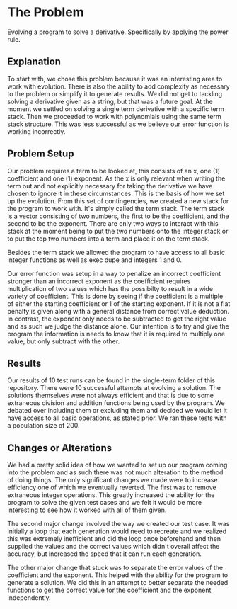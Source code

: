 # The Problem

Evolving a program to solve a derivative. Specifically by applying the power rule.

## Explanation

To start with, we chose this problem because it was an interesting area to work with evolution.  There is also the ability to add complexity as necessary to the problem or simplify it to generate results.  We did not get to tackling solving a derivative given as a string, but that was a future goal.  At the moment we settled on solving a single term derivative with a specific term stack.  Then we proceeded to work with polynomials using the same term stack structure.  This was less successful as we believe our error function is working incorrectly.

## Problem Setup

Our problem requires a term to be looked at, this consists of an x, one (1) coefficient and one (1) exponent.  As the x is only relevant when writing the term out and not explicitly necessary for taking the derivative we have chosen to ignore it in these circumstances.  This is the basis of how we set up the evolution.  From this set of contingencies, we created a new stack for the program to work with.  It's simply called the term stack.  The term stack is a vector consisting of two numbers, the first to be the coefficient, and the second to be the exponent.  There are only two ways to interact with this stack at the moment being to put the two numbers onto the integer stack or to put the top two numbers into a term and place it on the term stack.

Besides the term stack we allowed the program to have access to all basic integer functions as well as exec dupe and integers 1 and 0.

Our error function was setup in a way to penalize an incorrect coefficient stronger than an incorrect exponent as the coefficient requires multiplication of two values which has the possibilty to result in a wide variety of coefficient.  This is done by seeing if the coefficient is a multiple of either the starting coefficient or 1 of the starting exponent.  If it is not a flat penalty is given along with a general distance from correct value deduction.  In contrast, the exponent only needs to be subtracted to get the right value and as such we judge the distance alone.  Our intention is to try and give the program the information is needs to know that it is required to multiply one value, but only subtract with the other.

## Results

Our results of 10 test runs can be found in the single-term folder of this repository.  There were 10 successful attempts at evolving a solution.  The solutions themselves were not always efficient and that is due to some extraneous division and addition functions being used by the program.  We debated over including them or excluding them and decided we would let it have access to all basic operations, as stated prior.  We ran these tests with a population size of 200.

## Changes or Alterations

We had a pretty solid idea of how we wanted to set up our program coming into the problem and as such there was not much alteration to the method of doing things.  The only significant changes we made were to increase efficiency one of which we eventually reverted.
The first was to remove extraneous integer operations.  This greatly increased the ability for the program to solve the given test cases and we felt it would be more interesting to see how it worked with all of them given.  

The second major change involved the way we created our test case.  It was initially a loop that each generation would need to recreate and we realized this was extremely inefficient and did the loop once beforehand and then supplied the values and the correct values which didn't overall affect the accuracy, but increased the speed that it can run each generation.

The other major change that stuck was to separate the error values of the coefficient and the exponent.  This helped with the ability for the program to generate a solution.  We did this in an attempt to better separate the needed functions to get the correct value for the coefficient and the exponent independently.  
